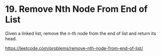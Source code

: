 # 19. Remove Nth Node From End of List

Given a linked list, remove the n-th node from the end of list and return its head.

https://leetcode.com/problems/remove-nth-node-from-end-of-list/

